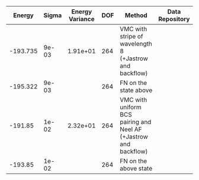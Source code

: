 | Energy   | Sigma | Energy Variance | DOF | Method                                                       | Data Repository |
|----------|-------|-----------------|-----|--------------------------------------------------------------|-----------------|
| -193.735 | 9e-03 | 1.91e+01        | 264 | VMC with stripe of wavelength 8 (+Jastrow and backflow)      |                 |
| -195.322 | 9e-03 |                 | 264 | FN on the state above                                        |                 |
| -191.85  | 1e-02 | 2.32e+01        | 264 | VMC with uniform BCS pairing and Neel AF (+Jastrow and backflow) |                 |
| -193.85  | 1e-02 |                 | 264 | FN on the above state                                        |                 |
